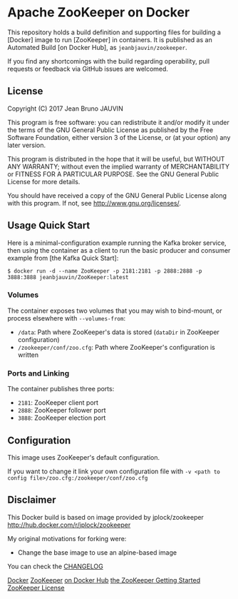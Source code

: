 Apache ZooKeeper on Docker
======================

This repository holds a build definition and supporting files for building a
[Docker] image to run [ZooKeeper] in containers. It is published as an Automated
Build [on Docker Hub], as `jeanbjauvin/zookeeper`.

If you find any shortcomings with the build regarding operability, pull requests
or feedback via GitHub issues are welcomed.

[Docker Compose]: https://docs.docker.com/compose/

License
-------

Copyright (C) 2017 Jean Bruno JAUVIN

This program is free software: you can redistribute it and/or modify
it under the terms of the GNU General Public License as published by
the Free Software Foundation, either version 3 of the License, or
(at your option) any later version.

This program is distributed in the hope that it will be useful,
but WITHOUT ANY WARRANTY; without even the implied warranty of
MERCHANTABILITY or FITNESS FOR A PARTICULAR PURPOSE.  See the
GNU General Public License for more details.

You should have received a copy of the GNU General Public License
along with this program.  If not, see <http://www.gnu.org/licenses/>.

Usage Quick Start
-----------------

Here is a minimal-configuration example running the Kafka broker service, then
using the container as a client to run the basic producer and consumer example
from [the Kafka Quick Start]:

```
$ docker run -d --name ZooKeeper -p 2181:2181 -p 2888:2888 -p 3888:3888 jeanbjauvin/ZooKeeper:latest
```

### Volumes

The container exposes two volumes that you may wish to bind-mount, or process
elsewhere with `--volumes-from`:

- `/data`: Path where ZooKeeper's data is stored (`dataDir` in ZooKeeper configuration)
- `/zookeeper/conf/zoo.cfg`: Path where ZooKeeper's configuration is written

### Ports and Linking

The container publishes three ports:

- `2181`: ZooKeeper client port
- `2888`: ZooKeeper follower port
- `3888`: ZooKeeper election port

Configuration
-------------

This image uses ZooKeeper's default configuration.

If you want to change it link your own configuration file with `-v <path to config file>/zoo.cfg:/zookeeper/conf/zoo.cfg`

## Disclaimer

This Docker build is based on image provided by jplock/zookeeper <http://hub.docker.com/r/jplock/zookeeper>

My original motivations for forking were:

- Change the base image to use an alpine-based image

You can check the [CHANGELOG](https://github.com/jeanbjauvin/kafka-zookeeper/blob/master/CHANGELOG.md)


[Docker](http://www.docker.io)
[ZooKeeper](https://zookeeper.apache.org/)
[on Docker Hub](https://hub.docker.com/r/jeanbjauvin/kafka/)
[the ZooKeeper Getting Started](https://zookeeper.apache.org/doc/trunk/ZooKeeperStarted.html)
[ZooKeeper License](https://github.com/apache/zookeeper/blob/release-3.4.10/LICENSE.txt)
